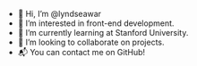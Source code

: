 - 👋 Hi, I’m @lyndseawar
- 👀 I’m interested in front-end development.
- 🌱 I’m currently learning at Stanford University.
- 💞️ I’m looking to collaborate on projects.
- 📬 You can contact me on GitHub!

<!---
lyndseawar/lyndseawar is a ✨ special ✨ repository because its `README.md` (this file) appears on your GitHub profile.
You can click the Preview link to take a look at your changes.
--->
